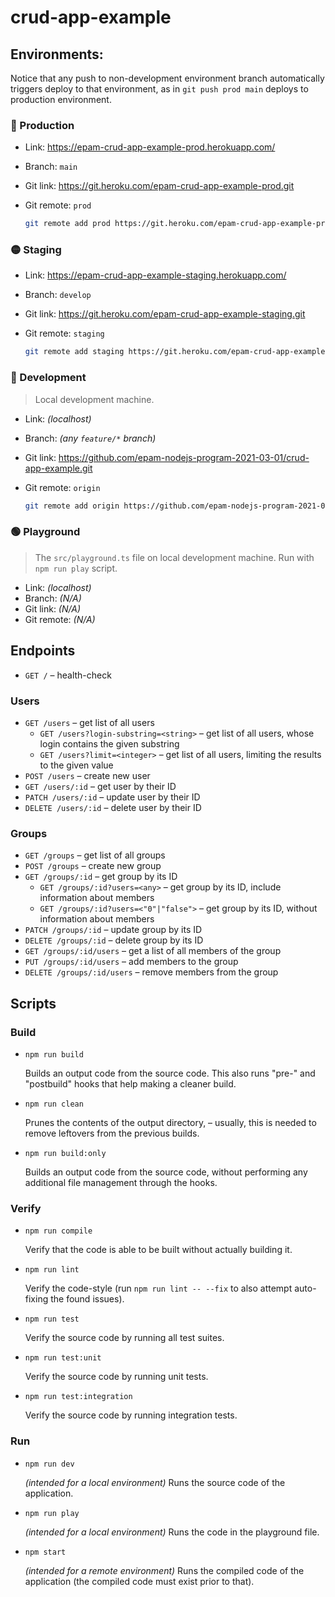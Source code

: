 # crud-app-example

## Environments:

Notice that any push to non-development environment branch automatically triggers deploy to that environment, as in `git push prod main` deploys to production environment.

### 🔴 Production

- Link: https://epam-crud-app-example-prod.herokuapp.com/
- Branch: `main`
- Git link: https://git.heroku.com/epam-crud-app-example-prod.git
- Git remote: `prod`

	```sh
	git remote add prod https://git.heroku.com/epam-crud-app-example-prod.git
	```

### 🟡 Staging

- Link: https://epam-crud-app-example-staging.herokuapp.com/
- Branch: `develop`
- Git link: https://git.heroku.com/epam-crud-app-example-staging.git
- Git remote: `staging`

	```sh
	git remote add staging https://git.heroku.com/epam-crud-app-example-staging.git
	```

### 🔵 Development

> Local development machine.

- Link: _(localhost)_
- Branch: _(any `feature/*` branch)_
- Git link: https://github.com/epam-nodejs-program-2021-03-01/crud-app-example.git
- Git remote: `origin`

	```sh
	git remote add origin https://github.com/epam-nodejs-program-2021-03-01/crud-app-example.git
	```

### 🟢 Playground

> The `src/playground.ts` file on local development machine. Run with `npm run play` script.

- Link: _(localhost)_
- Branch: _(N/A)_
- Git link: _(N/A)_
- Git remote: _(N/A)_

## Endpoints

- `GET /` – health-check

### Users

- `GET /users` – get list of all users
	- `GET /users?login-substring=<string>` – get list of all users, whose login contains the given substring
	- `GET /users?limit=<integer>` – get list of all users, limiting the results to the given value
- `POST /users` – create new user
- `GET /users/:id` – get user by their ID
- `PATCH /users/:id` – update user by their ID
- `DELETE /users/:id` – delete user by their ID

### Groups

- `GET /groups` – get list of all groups
- `POST /groups` – create new group
- `GET /groups/:id` – get group by its ID
	- `GET /groups/:id?users=<any>` – get group by its ID, include information about members
	- `GET /groups/:id?users=<"0"|"false">` – get group by its ID, without information about members
- `PATCH /groups/:id` – update group by its ID
- `DELETE /groups/:id` – delete group by its ID
- `GET /groups/:id/users` – get a list of all members of the group
- `PUT /groups/:id/users` – add members to the group
- `DELETE /groups/:id/users` – remove members from the group

## Scripts

### Build

- `npm run build`

	Builds an output code from the source code. This also runs "pre-" and "postbuild" hooks that help making a cleaner build.

- `npm run clean`

	Prunes the contents of the output directory, – usually, this is needed to remove leftovers from the previous builds.

- `npm run build:only`

	Builds an output code from the source code, without performing any additional file management through the hooks.

### Verify

- `npm run compile`

	Verify that the code is able to be built without actually building it.

- `npm run lint`

	Verify the code-style (run `npm run lint -- --fix` to also attempt auto-fixing the found issues).

- `npm run test`

	Verify the source code by running all test suites.

- `npm run test:unit`

	Verify the source code by running unit tests.

- `npm run test:integration`

	Verify the source code by running integration tests.

### Run

- `npm run dev`

	_(intended for a local environment)_ Runs the source code of the application.

- `npm run play`

	_(intended for a local environment)_ Runs the code in the playground file.

- `npm start`

	_(intended for a remote environment)_ Runs the compiled code of the application (the compiled code must exist prior to that).

